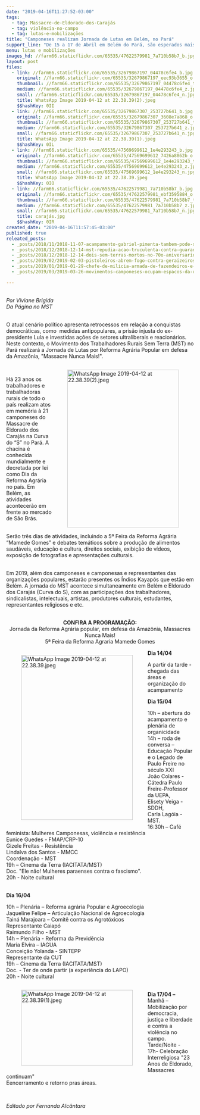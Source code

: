 ```yaml
---
date: "2019-04-16T11:27:52-03:00"
tags:
  - tag: Massacre-de-Eldorado-dos-Carajás
  - tag: violência-no-campo
  - tag: lutas-e-mobilizações
title: "Camponeses realizam Jornada de Lutas em Belém, no Pará"
support_line: "De 15 a 17 de Abril em Belém do Pará, são esperados mais de 400 camponeses e camponesas da região norte e nordeste paraense."
menu: lutas e mobilizações
images_hd: //farm66.staticflickr.com/65535/47622579981_7a710b58b7_b.jpg
layout: post
files:
  - link: //farm66.staticflickr.com/65535/32679867197_04478c6fe4_b.jpg
    original: //farm66.staticflickr.com/65535/32679867197_eec93b3655_o.jpg
    thumbnail: //farm66.staticflickr.com/65535/32679867197_04478c6fe4_t.jpg
    medium: //farm66.staticflickr.com/65535/32679867197_04478c6fe4_z.jpg
    small: //farm66.staticflickr.com/65535/32679867197_04478c6fe4_n.jpg
    title: WhatsApp Image 2019-04-12 at 22.38.39(2).jpeg
    $$hashKey: 0II
  - link: //farm66.staticflickr.com/65535/32679867307_253727b641_b.jpg
    original: //farm66.staticflickr.com/65535/32679867307_3608e7a868_o.jpg
    thumbnail: //farm66.staticflickr.com/65535/32679867307_253727b641_t.jpg
    medium: //farm66.staticflickr.com/65535/32679867307_253727b641_z.jpg
    small: //farm66.staticflickr.com/65535/32679867307_253727b641_n.jpg
    title: WhatsApp Image 2019-04-12 at 22.38.39(1).jpeg
    $$hashKey: 0IL
  - link: //farm66.staticflickr.com/65535/47569699612_1e4e293243_b.jpg
    original: //farm66.staticflickr.com/65535/47569699612_7426a8862b_o.jpg
    thumbnail: //farm66.staticflickr.com/65535/47569699612_1e4e293243_t.jpg
    medium: //farm66.staticflickr.com/65535/47569699612_1e4e293243_z.jpg
    small: //farm66.staticflickr.com/65535/47569699612_1e4e293243_n.jpg
    title: WhatsApp Image 2019-04-12 at 22.38.39.jpeg
    $$hashKey: 0IO
  - link: //farm66.staticflickr.com/65535/47622579981_7a710b58b7_b.jpg
    original: //farm66.staticflickr.com/65535/47622579981_ebf3595884_o.jpg
    thumbnail: //farm66.staticflickr.com/65535/47622579981_7a710b58b7_t.jpg
    medium: //farm66.staticflickr.com/65535/47622579981_7a710b58b7_z.jpg
    small: //farm66.staticflickr.com/65535/47622579981_7a710b58b7_n.jpg
    title: carajás.jpg
    $$hashKey: 0IR
created_date: "2019-04-16T11:57:45-03:00"
published: true
releated_posts:
  - _posts/2018/11/2018-11-07-acampamento-gabriel-pimenta-tambem-pode-ser-despejado-em-minas-gerais.md
  - _posts/2018/12/2018-12-14-mst-repudia-acao-truculenta-contra-guarani-kaiowa-em-ms.md
  - _posts/2018/12/2018-12-14-dois-sem-terras-mortos-no-70o-aniversario-da-declaracao-universal-dos-direitos-humanos.md
  - _posts/2019/02/2019-02-03-pistoleiros-abrem-fogo-contra-geraizeiros-em-formosa-do-rio-preto-na-ba.md
  - _posts/2019/01/2019-01-29-chefe-de-milicia-armada-de-fazendeiros-e-preso-no-pa.md
  - _posts/2019/03/2019-03-26-movimentos-camponeses-ocupam-espacos-da-uffs-com-o-debate-da-reforma-agraria.md

---
```

<p><br />
<em>Por Viviane Brigida<br />
Da P&aacute;gina no MST</em></p>

<p><br />
O atual cen&aacute;rio pol&iacute;tico apresenta retrocessos em rela&ccedil;&atilde;o a conquistas democr&aacute;ticas, como&nbsp; medidas antipopulares, a pris&atilde;o injusta do ex-presidente Lula e investidas a&ccedil;&otilde;es de setores ultraliberais e reacion&aacute;rios. Neste contexto, o Movimento dos Trabalhadores Rurais Sem Terra (MST) no Par&aacute; realizar&aacute; a Jornada de Lutas por Reforma Agr&aacute;ria Popular em defesa da Amaz&ocirc;nia, &quot;Massacre Nunca Mais!&quot;.</p>

<figure class="image" style="float:right"><img alt="WhatsApp Image 2019-04-12 at 22.38.39(2).jpeg" height="424" src="//farm66.staticflickr.com/65535/32679867197_04478c6fe4_b.jpg" width="300" />
<figcaption></figcaption>
</figure>

<p>&nbsp;</p>

<p>H&aacute; 23 anos os trabalhadores e trabalhadoras rurais de todo o pa&iacute;s realizam atos em mem&oacute;ria &agrave; 21 camponeses do Massacre de Eldorado dos Caraj&aacute;s na Curva do &ldquo;S&rdquo; no Par&aacute;. A chacina &eacute; conhecida mundialmente e decretada por lei como Dia da Reforma Agr&aacute;ria no pa&iacute;s. Em Bel&eacute;m, as atividades acontecer&atilde;o em frente ao mercado de S&atilde;o Br&aacute;s.</p>

<p><br />
Ser&atilde;o tr&ecirc;s dias de atividades, incluindo a 5&ordf; Feira da Reforma Agr&aacute;ria &ldquo;Mamede Gomes&rdquo; e debates tem&aacute;ticos sobre a produ&ccedil;&atilde;o de alimentos saud&aacute;veis, educa&ccedil;&atilde;o e cultura, direitos sociais, exibi&ccedil;&atilde;o de v&iacute;deos, exposi&ccedil;&atilde;o de fotografias e apresenta&ccedil;&otilde;es culturais.</p>

<p><br />
Em 2019, al&eacute;m dos camponeses e camponesas e representantes das organiza&ccedil;&otilde;es populares, estar&atilde;o presentes os &Iacute;ndios Kayap&oacute;s que est&atilde;o em Bel&eacute;m. A jornada do MST acontece simultaneamente em Bel&eacute;m e Eldorado dos Caraj&aacute;s (Curva do S), com as participa&ccedil;&otilde;es dos trabalhadores, sindicalistas, intelectuais, artistas, produtores culturais, estudantes, representantes religiosos e etc.</p>

<p style="text-align: center;"><br />
<strong>CONFIRA A PROGRAMA&Ccedil;&Atilde;O:</strong><br />
Jornada da Reforma Agr&aacute;ria popular, em defesa da Amaz&ocirc;nia, Massacres Nunca Mais!<br />
5&ordf; Feira da Reforma Agraria Mamede Gomes</p>

<figure class="image" style="float:left"><img alt="WhatsApp Image 2019-04-12 at 22.38.39.jpeg" height="443" src="//farm66.staticflickr.com/65535/47569699612_1e4e293243_b.jpg" width="300" />
<figcaption></figcaption>
</figure>

<p><strong>Dia 14/04</strong></p>

<p>A partir da tarde - chegada das &aacute;reas e organiza&ccedil;&atilde;o do acampamento</p>

<p><strong>Dia 15/04 </strong></p>

<p>10h &ndash; abertura do acampamento e plen&aacute;ria de organicidade<br />
14h &ndash; roda de conversa &ndash; Educa&ccedil;&atilde;o Popular e o Legado de Paulo Freire no s&eacute;culo XXI<br />
Jo&atilde;o Colares - C&aacute;tedra Paulo Freire-Professor da UEPA,<br />
Elisety Veiga - SDDH,<br />
Carla Lag&oacute;ia - MST.<br />
16:30h &ndash; Caf&eacute; feminista: Mulheres Camponesas, viol&ecirc;ncia e resist&ecirc;ncia<br />
Eunice Guedes - FMAP/CRP-10<br />
Gizele Freitas - Resist&ecirc;ncia<br />
Lindalva dos Santos - MMCC<br />
Coordena&ccedil;&atilde;o - MST<br />
19h &ndash; Cinema da Terra (IACITATA/MST)<br />
Doc. &quot;Ele n&atilde;o! Mulheres paraenses contra o fascismo&quot;.<br />
20h - Noite cultural</p>

<p><br />
<strong>Dia 16/04 </strong></p>

<p>10h &ndash; Plen&aacute;ria &ndash; Reforma agr&aacute;ria Popular e Agroecologia<br />
Jaqueline Felipe &ndash; Articula&ccedil;&atilde;o Nacional de Agroecologia<br />
Tain&aacute; Marajoara &ndash; Comit&ecirc; contra os Agrot&oacute;xicos<br />
Representante Caiap&oacute;<br />
Raimundo Filho - MST<br />
14h &ndash; Plen&aacute;ria - Reforma da Previd&ecirc;ncia<br />
Maria Elvira &ndash; IAGUA<br />
Concei&ccedil;&atilde;o Yolanda - SINTEPP<br />
Representante da CUT<br />
19h &ndash; Cinema da Terra (IACITATA/MST)<br />
Doc. - Ter de onde partir (a experi&ecirc;ncia do LAPO)<br />
20h - Noite cultural</p>

<figure class="image" style="float:left"><img alt="WhatsApp Image 2019-04-12 at 22.38.39(1).jpeg" height="203" src="//farm66.staticflickr.com/65535/32679867307_253727b641_b.jpg" width="300" />
<figcaption></figcaption>
</figure>

<p><br />
<strong>Dia 17/04 &ndash;</strong><br />
Manh&atilde; &ndash; Mobiliza&ccedil;&atilde;o por democracia, justi&ccedil;a e liberdade e contra a viol&ecirc;ncia no campo.<br />
Tarde/Noite -<br />
17h- Celebra&ccedil;&atilde;o Interreligiosa &quot;23 Anos de Eldorado, Massacres continuam&quot;<br />
Eencerramento e retorno pras &aacute;reas.</p>

<p>&nbsp;</p>

<p><em>Editado por Fernanda Alc&acirc;ntara</em></p>
